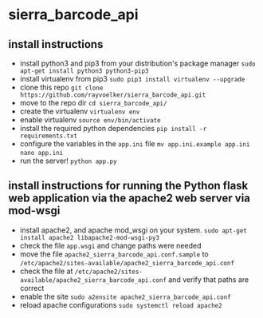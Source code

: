# sierra_barcode_api

## install instructions
* install python3 and pip3 from your distribution's package manager ```sudo apt-get install python3 python3-pip3```
* install virtualenv from pip3 ```sudo pip3 install virtualenv --upgrade```
* clone this repo ```git clone https://github.com/rayvoelker/sierra_barcode_api.git```
* move to the repo dir ```cd sierra_barcode_api/```
* create the virtualenv ```virtualenv env```
* enable virtualenv ```source env/bin/activate```
* install the required python dependencies ```pip install -r requirements.txt```
* configure the variables in the ```app.ini``` file ```mv app.ini.example app.ini``` ```nano app.ini```
* run the server! ```python app.py```


## install instructions for running the Python flask web application via the apache2 web server via mod-wsgi
* install apache2, and apache mod_wsgi on your system. ```sudo apt-get install apache2 libapache2-mod-wsgi-py3```
* check the file ```app.wsgi``` and change paths were needed
* move the file ```apache2_sierra_barcode_api.conf.sample``` to ```/etc/apache2/sites-available/apache2_sierra_barcode_api.conf```
* check the file at ```/etc/apache2/sites-available/apache2_sierra_barcode_api.conf``` and verify that paths are correct
* enable the site ```sudo a2ensite apache2_sierra_barcode_api.conf```
* reload apache configurations ```sudo systemctl reload apache2```

